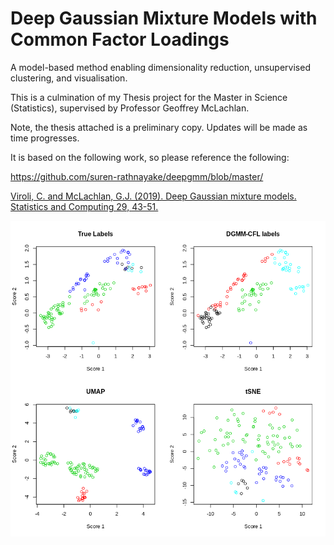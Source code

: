 # Deep Gaussian Mixture Models with Common Factor Loadings

A model-based method enabling dimensionality reduction, unsupervised clustering, and visualisation.

This is a culmination of my Thesis project for the Master in Science (Statistics), supervised by Professor Geoffrey McLachlan.

Note, the thesis attached is a preliminary copy. Updates will be made as time progresses.

It is based on the following work, so please reference the following:

https://github.com/suren-rathnayake/deepgmm/blob/master/

[Viroli, C. and McLachlan, G.J. (2019). Deep Gaussian mixture models. Statistics and Computing 29, 43-51.](https://link.springer.com/article/10.1007/s11222-017-9793-z)

![](goolam_et_al.png)

